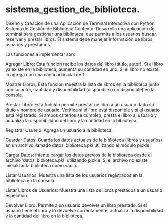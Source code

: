 # sistema_gestion_de_biblioteca.
Diseño y Creación de una Aplicación de Terminal Interactiva con Python
Sistema de Gestión de Biblioteca
Contexto: Desarrolla una aplicación de terminal para gestionar una biblioteca, que permita a los usuarios buscar, reservar y prestar libros. El sistema debe manejar información de libros, usuarios y préstamos.

Las funciones a implementar son:

Agregar Libro: Esta función recibe los datos del libro (título, autor). Si el libro ya existe en la biblioteca, aumenta su cantidad en uno. Si el libro no existe, lo agrega con una cantidad inicial de 1.

Mostrar Libros: Esta función muestra la lista de libros en la biblioteca junto con su autor, cantidad y disponibilidad (disponible o no disponible) en la consola.

Prestar Libro: Esta función permite prestar un libro a un usuario dado su título y nombre de usuario. Verifica si el libro está disponible y si el usuario está registrado. Si ambos criterios se cumplen, presta el libro al usuario y actualiza la disponibilidad del libro y la cantidad en la biblioteca.

Registrar Usuario: Agrega un usuario a la biblioteca.

Guardar Datos: Guarda los datos actuales de la biblioteca (libros y usuarios) en un archivo llamado datos_biblioteca.pkl utilizando el módulo pickle.

Cargar Datos: Intenta cargar los datos previos de la biblioteca desde el archivo 'datos_biblioteca.pkl' utilizando pickle. Si el archivo no existe inicializar la biblioteca como vacía.

Listar Usuarios: Muestra una lista de los usuarios registrados en la biblioteca en la consola.

Listar Libros de Usuarios: Muestra una lista de libros prestados a un usuario específico.

Devolver Libro: Permite a un usuario devolver un libro prestado. Si el usuario tiene el libro y lo devuelve correctamente, actualiza la disponibilidad y la cantidad del libro en la biblioteca.
